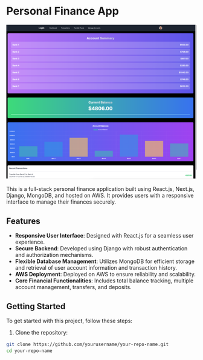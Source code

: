 # Personal Finance App

![Finance App Screenshot](./financeapp.png)


This is a full-stack personal finance application built using React.js, Next.js, Django, MongoDB, and hosted on AWS. It provides users with a responsive interface to manage their finances securely.


## Features

- **Responsive User Interface**: Designed with React.js for a seamless user experience.
- **Secure Backend**: Developed using Django with robust authentication and authorization mechanisms.
- **Flexible Database Management**: Utilizes MongoDB for efficient storage and retrieval of user account information and transaction history.
- **AWS Deployment**: Deployed on AWS to ensure reliability and scalability.
- **Core Financial Functionalities**: Includes total balance tracking, multiple account management, transfers, and deposits.

## Getting Started

To get started with this project, follow these steps:

1. Clone the repository:

```bash
git clone https://github.com/yourusername/your-repo-name.git
cd your-repo-name
